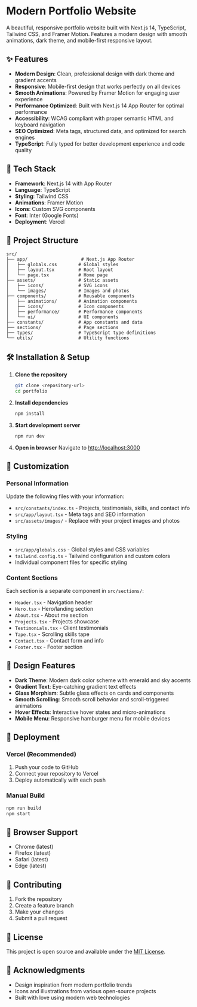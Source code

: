 # Modern Portfolio Website

A beautiful, responsive portfolio website built with Next.js 14, TypeScript, Tailwind CSS, and Framer Motion. Features a modern design with smooth animations, dark theme, and mobile-first responsive layout.

## ✨ Features

- **Modern Design**: Clean, professional design with dark theme and gradient accents
- **Responsive**: Mobile-first design that works perfectly on all devices
- **Smooth Animations**: Powered by Framer Motion for engaging user experience
- **Performance Optimized**: Built with Next.js 14 App Router for optimal performance
- **Accessibility**: WCAG compliant with proper semantic HTML and keyboard navigation
- **SEO Optimized**: Meta tags, structured data, and optimized for search engines
- **TypeScript**: Fully typed for better development experience and code quality

## 🚀 Tech Stack

- **Framework**: Next.js 14 with App Router
- **Language**: TypeScript
- **Styling**: Tailwind CSS
- **Animations**: Framer Motion
- **Icons**: Custom SVG components
- **Font**: Inter (Google Fonts)
- **Deployment**: Vercel

## 📁 Project Structure

```
src/
├── app/                    # Next.js App Router
│   ├── globals.css        # Global styles
│   ├── layout.tsx         # Root layout
│   └── page.tsx           # Home page
├── assets/                # Static assets
│   ├── icons/             # SVG icons
│   └── images/            # Images and photos
├── components/            # Reusable components
│   ├── animations/        # Animation components
│   ├── icons/             # Icon components
│   ├── performance/       # Performance components
│   └── ui/                # UI components
├── constants/             # App constants and data
├── sections/              # Page sections
├── types/                 # TypeScript type definitions
└── utils/                 # Utility functions
```

## 🛠️ Installation & Setup

1. **Clone the repository**
   ```bash
   git clone <repository-url>
   cd portfolio
   ```

2. **Install dependencies**
   ```bash
   npm install
   ```

3. **Start development server**
   ```bash
   npm run dev
   ```

4. **Open in browser**
   Navigate to [http://localhost:3000](http://localhost:3000)

## 📝 Customization

### Personal Information
Update the following files with your information:
- `src/constants/index.ts` - Projects, testimonials, skills, and contact info
- `src/app/layout.tsx` - Meta tags and SEO information
- `src/assets/images/` - Replace with your project images and photos

### Styling
- `src/app/globals.css` - Global styles and CSS variables
- `tailwind.config.ts` - Tailwind configuration and custom colors
- Individual component files for specific styling

### Content Sections
Each section is a separate component in `src/sections/`:
- `Header.tsx` - Navigation header
- `Hero.tsx` - Hero/landing section
- `About.tsx` - About me section
- `Projects.tsx` - Projects showcase
- `Testimonials.tsx` - Client testimonials
- `Tape.tsx` - Scrolling skills tape
- `Contact.tsx` - Contact form and info
- `Footer.tsx` - Footer section

## 🎨 Design Features

- **Dark Theme**: Modern dark color scheme with emerald and sky accents
- **Gradient Text**: Eye-catching gradient text effects
- **Glass Morphism**: Subtle glass effects on cards and components
- **Smooth Scrolling**: Smooth scroll behavior and scroll-triggered animations
- **Hover Effects**: Interactive hover states and micro-animations
- **Mobile Menu**: Responsive hamburger menu for mobile devices

## 🚀 Deployment

### Vercel (Recommended)
1. Push your code to GitHub
2. Connect your repository to Vercel
3. Deploy automatically with each push

### Manual Build
```bash
npm run build
npm start
```

## 📱 Browser Support

- Chrome (latest)
- Firefox (latest)
- Safari (latest)
- Edge (latest)

## 🤝 Contributing

1. Fork the repository
2. Create a feature branch
3. Make your changes
4. Submit a pull request

## 📄 License

This project is open source and available under the [MIT License](LICENSE).

## 🙏 Acknowledgments

- Design inspiration from modern portfolio trends
- Icons and illustrations from various open-source projects
- Built with love using modern web technologies
